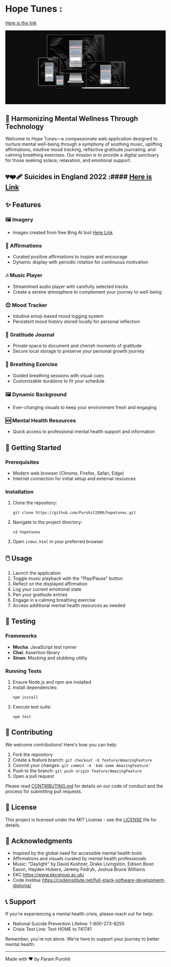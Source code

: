 # Hope Tunes : 
[Here is the link](https://purohit1999.github.io/Hope-Tunes/)

![Hope Tunes Logo](./assets/Responsive.png)

## 🎵 Harmonizing Mental Wellness Through Technology

Welcome to Hope Tunes—a compassionate web application designed to nurture mental well-being through a symphony of soothing music, uplifting affirmations, intuitive mood tracking, reflective gratitude journaling, and calming breathing exercises. Our mission is to provide a digital sanctuary for those seeking solace, relaxation, and emotional support.  

##  💔❤️‍🩹 Suicides in England 2022 :#### [Here is Link](https://www.samaritans.org/about-samaritans/research-policy/suicide-facts-and-figures/latest-suicide-data/)  

## ✨ Features  

### 🖼️ Imagery 
- Images created from free Bing AI tool [Here Link](https://www.bing.com/images/create/)

### 🌟 Affirmations
- Curated positive affirmations to inspire and encourage
- Dynamic display with periodic rotation for continuous motivation

### 🎶 Music Player
- Streamlined audio player with carefully selected tracks
- Create a serene atmosphere to complement your journey to well-being

### 😊 Mood Tracker
- Intuitive emoji-based mood logging system
- Persistent mood history stored locally for personal reflection

### 📔 Gratitude Journal
- Private space to document and cherish moments of gratitude
- Secure local storage to preserve your personal growth journey

### 🧘 Breathing Exercise
- Guided breathing sessions with visual cues
- Customizable durations to fit your schedule

### 🖼️ Dynamic Background
- Ever-changing visuals to keep your environment fresh and engaging

### 🆘 Mental Health Resources
- Quick access to professional mental health support and information

## 🚀 Getting Started

### Prerequisites
- Modern web browser (Chrome, Firefox, Safari, Edge)
- Internet connection for initial setup and external resources

### Installation

1. Clone the repository:
   ```
   git clone https://github.com/Purohit1999/hopetunes.git
   ```
2. Navigate to the project directory:
   ```
   cd hopetunes
   ```
3. Open `index.html` in your preferred browser

## 🖱️ Usage

1. Launch the application
2. Toggle music playback with the "Play/Pause" button
3. Reflect on the displayed affirmation
4. Log your current emotional state
5. Pen your gratitude entries
6. Engage in a calming breathing exercise
7. Access additional mental health resources as needed

## 🧪 Testing

### Frameworks
- **Mocha**: JavaScript test runner
- **Chai**: Assertion library
- **Sinon**: Mocking and stubbing utility

### Running Tests

1. Ensure Node.js and npm are installed
2. Install dependencies:
   ```
   npm install
   ```
3. Execute test suite:
   ```
   npm test
   ```

## 🤝 Contributing

We welcome contributions! Here's how you can help:

1. Fork the repository
2. Create a feature branch: `git checkout -b feature/AmazingFeature`
3. Commit your changes: `git commit -m 'Add some AmazingFeature'`
4. Push to the branch: `git push origin feature/AmazingFeature`
5. Open a pull request

Please read [CONTRIBUTING.md](CONTRIBUTING.md) for details on our code of conduct and the process for submitting pull requests.

## 📜 License

This project is licensed under the MIT License - see the [LICENSE](LICENSE) file for details.

## 🙏 Acknowledgments

- Inspired by the global need for accessible mental health tools
- Affirmations and visuals curated by mental health professionals
- Music: "Daylight" by David Kushner, Drake Livingston, Edison Boon Eason, Hayden Hubers, Jeremy Fedryk, Joshua Bruce Williams
- EKC https://www.ekcgroup.ac.uk/
- Code Institue https://codeinstitute.net/full-stack-software-development-diploma/
  
## 📞 Support

If you're experiencing a mental health crisis, please reach out for help:
- National Suicide Prevention Lifeline: 1-800-273-8255
- Crisis Text Line: Text HOME to 741741

Remember, you're not alone. We're here to support your journey to better mental health.

---

Made with ❤️ by Param Purohit
